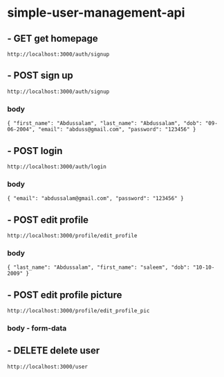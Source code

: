 # simple-user-management-api
## - **GET** get homepage
`http://localhost:3000/auth/signup`
## - **POST** sign up
`http://localhost:3000/auth/signup`
### **body**
`{
  "first_name": "Abdussalam",
  "last_name": "Abdussalam",
  "dob": "09-06-2004",
  "email": "abduss@gmail.com",
  "password": "123456"
}`

## - **POST** login
`http://localhost:3000/auth/login`
### **body**
 `{
  "email": "abdussalam@gmail.com",
  "password": "123456"
}`

## - **POST** edit profile
`http://localhost:3000/profile/edit_profile`
### **body**
`{
  "last_name": "Abdussalam",
  "first_name": "saleem",
  "dob": "10-10-2009"
}` 

## - **POST** edit profile picture
`http://localhost:3000/profile/edit_profile_pic`
### **body** - form-data

## - **DELETE** delete user
`http://localhost:3000/user`
